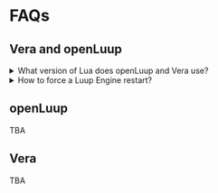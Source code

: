 # FAQs
## Vera and openLuup
<details>
<summary>What version of Lua does openLuup and Vera use?</summary>

openLuup uses Lua version 5.1
```html
https://www.lua.org/manual/5.1/
```
</details>

<details>
<summary>How to force a Luup Engine restart?</summary>

1. Using AltUI: Tab 'Misc'. Select 'Reload Luup Engine'

2. Using Vera UI7: Settings ➔ Z-Wave Settings ➔ Advanced Tab. Select 'Reload Engine'

3. URL call:

```html
http://Vera_IP_address:3480/data_request?id=reload

```
</details>

## openLuup
TBA

## Vera
TBA
